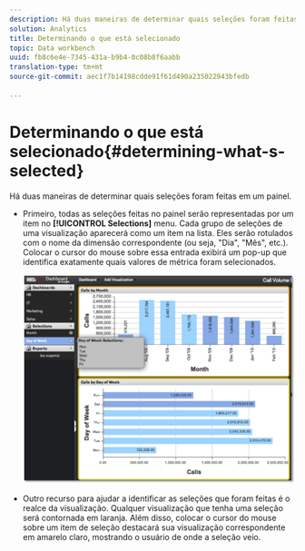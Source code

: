 ```yaml
---
description: Há duas maneiras de determinar quais seleções foram feitas em um painel.
solution: Analytics
title: Determinando o que está selecionado
topic: Data workbench
uuid: fb8c6e4e-7345-431a-b9b4-0c08b8f6aabb
translation-type: tm+mt
source-git-commit: aec1f7b14198cdde91f61d490a235022943bfedb

---
```



# Determinando o que está selecionado{#determining-what-s-selected}

Há duas maneiras de determinar quais seleções foram feitas em um painel.

* Primeiro, todas as seleções feitas no painel serão representadas por um item no **[!UICONTROL Selections]** menu. Cada grupo de seleções de uma visualização aparecerá como um item na lista. Eles serão rotulados com o nome da dimensão correspondente (ou seja, &quot;Dia&quot;, &quot;Mês&quot;, etc.). Colocar o cursor do mouse sobre essa entrada exibirá um pop-up que identifica exatamente quais valores de métrica foram selecionados.

   ![](assets/selection_identify.png)

* Outro recurso para ajudar a identificar as seleções que foram feitas é o realce da visualização. Qualquer visualização que tenha uma seleção será contornada em laranja. Além disso, colocar o cursor do mouse sobre um item de seleção destacará sua visualização correspondente em amarelo claro, mostrando o usuário de onde a seleção veio.

